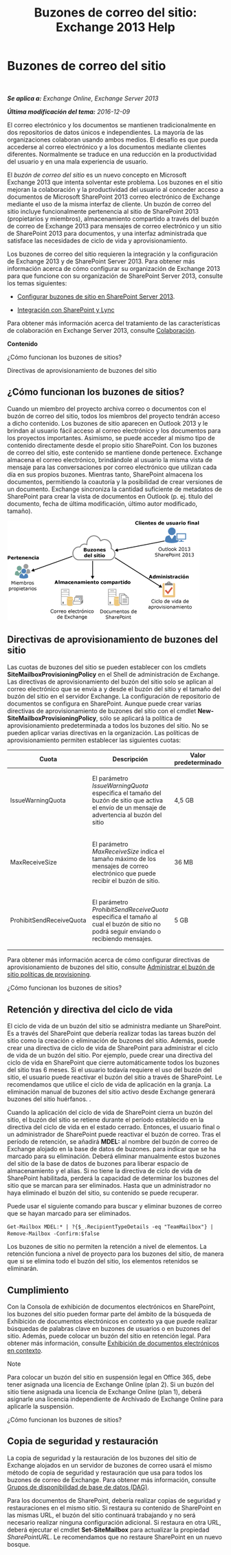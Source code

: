 ﻿---
title: 'Buzones de correo del sitio: Exchange 2013 Help'
TOCTitle: Buzones de correo del sitio
ms:assetid: 2c4393f4-d274-4e6c-bd09-9577e68c5a33
ms:mtpsurl: https://technet.microsoft.com/es-es/library/JJ150499(v=EXCHG.150)
ms:contentKeyID: 48267933
ms.date: 04/23/2018
mtps_version: v=EXCHG.150
ms.translationtype: HT
---

# Buzones de correo del sitio

 

_**Se aplica a:** Exchange Online, Exchange Server 2013_

_**Última modificación del tema:** 2016-12-09_

El correo electrónico y los documentos se mantienen tradicionalmente en dos repositorios de datos únicos e independientes. La mayoría de las organizaciones colaboran usando ambos medios. El desafío es que pueda accederse al correo electrónico y a los documentos mediante clientes diferentes. Normalmente se traduce en una reducción en la productividad del usuario y en una mala experiencia de usuario.

El *buzón de correo del sitio* es un nuevo concepto en Microsoft Exchange 2013 que intenta solventar este problema. Los buzones en el sitio mejoran la colaboración y la productividad del usuario al conceder acceso a documentos de Microsoft SharePoint 2013 correo electrónico de Exchange mediante el uso de la misma interfaz de cliente. Un buzón de correo del sitio incluye funcionalmente pertenencia al sitio de SharePoint 2013 (propietarios y miembros), almacenamiento compartido a través del buzón de correo de Exchange 2013 para mensajes de correo electrónico y un sitio de SharePoint 2013 para documentos, y una interfaz administrada que satisface las necesidades de ciclo de vida y aprovisionamiento.

Los buzones de correo del sitio requieren la integración y la configuración de Exchange 2013 y de SharePoint Server 2013. Para obtener más información acerca de cómo configurar su organización de Exchange 2013 para que funcione con su organización de SharePoint Server 2013, consulte los temas siguientes:

  - [Configurar buzones de sitio en SharePoint Server 2013](https://go.microsoft.com/fwlink/p/?linkid=258264).

  - [Integración con SharePoint y Lync](integration-with-sharepoint-and-lync-exchange-2013-help.md)

Para obtener más información acerca del tratamiento de las características de colaboración en Exchange Server 2013, consulte [Colaboración](collaboration-exchange-2013-help.md).

**Contenido**

¿Cómo funcionan los buzones de sitios?

Directivas de aprovisionamiento de buzones del sitio

## ¿Cómo funcionan los buzones de sitios?

Cuando un miembro del proyecto archiva correo o documentos con el buzón de correo del sitio, todos los miembros del proyecto tendrán acceso a dicho contenido. Los buzones de sitio aparecen en Outlook 2013 y le brindan al usuario fácil acceso al correo electrónico y los documentos para los proyectos importantes. Asimismo, se puede acceder al mismo tipo de contenido directamente desde el propio sitio SharePoint. Con los buzones de correo del sitio, este contenido se mantiene donde pertenece. Exchange almacena el correo electrónico, brindándole al usuario la misma vista de mensaje para las conversaciones por correo electrónico que utilizan cada día en sus propios buzones. Mientras tanto, SharePoint almacena los documentos, permitiendo la coautoría y la posibilidad de crear versiones de un documento. Exchange sincroniza la cantidad suficiente de metadatos de SharePoint para crear la vista de documentos en Outlook (p. ej. título del documento, fecha de última modificación, último autor modificado, tamaño).

![Diagrama de uso y almacenamiento de buzones de sitio](images/JJ150499.b98be571-d2e0-4ebd-9fe2-440a14e91e35(EXCHG.150).gif "Diagrama de uso y almacenamiento de buzones de sitio")

## Directivas de aprovisionamiento de buzones del sitio

Las cuotas de buzones del sitio se pueden establecer con los cmdlets **SiteMailboxProvisioningPolicy** en el Shell de administración de Exchange. Las directivas de aprovisionamiento del buzón del sitio solo se aplican al correo electrónico que se envía a y desde el buzón del sitio y el tamaño del buzón del sitio en el servidor Exchange. La configuración de repositorio de documentos se configura en SharePoint. Aunque puede crear varias directivas de aprovisionamiento de buzones del sitio con el cmdlet **New-SiteMailboxProvisioningPolicy**, sólo se aplicará la política de aprovisionamiento predeterminada a todos los buzones del sitio. No se pueden aplicar varias directivas en la organización. Las políticas de aprovisionamiento permiten establecer las siguientes cuotas:


<table>
<colgroup>
<col style="width: 33%" />
<col style="width: 33%" />
<col style="width: 33%" />
</colgroup>
<thead>
<tr class="header">
<th>Cuota</th>
<th>Descripción</th>
<th>Valor predeterminado</th>
</tr>
</thead>
<tbody>
<tr class="odd">
<td><p>IssueWarningQuota</p></td>
<td><p>El parámetro <em>IssueWarningQuota</em> especifica el tamaño del buzón de sitio que activa el envío de un mensaje de advertencia al buzón del sitio</p></td>
<td><p>4,5 GB</p></td>
</tr>
<tr class="even">
<td><p>MaxReceiveSize</p></td>
<td><p>El parámetro <em>MaxReceiveSize</em> indica el tamaño máximo de los mensajes de correo electrónico que puede recibir el buzón de sitio.</p></td>
<td><p>36 MB</p></td>
</tr>
<tr class="odd">
<td><p>ProhibitSendReceiveQuota</p></td>
<td><p>El parámetro <em>ProhibitSendReceiveQuota</em> especifica el tamaño al cual el buzón de sitio no podrá seguir enviando o recibiendo mensajes.</p></td>
<td><p>5 GB</p></td>
</tr>
</tbody>
</table>


Para obtener más información acerca de cómo configurar directivas de aprovisionamiento de buzones del sitio, consulte [Administrar el buzón de sitio políticas de provisioning](manage-site-mailbox-provisioning-policies-exchange-2013-help.md).

¿Cómo funcionan los buzones de sitios?

## Retención y directiva del ciclo de vida

El ciclo de vida de un buzón del sitio se administra mediante un SharePoint. Es a través del SharePoint que debería realizar todas las tareas buzón del sitio como la creación o eliminación de buzones del sitio. Además, puede crear una directiva de ciclo de vida de SharePoint para administrar el ciclo de vida de un buzón del sitio. Por ejemplo, puede crear una directiva del ciclo de vida en SharePoint que cierre automáticamente todos los buzones del sitio tras 6 meses. Si el usuario todavía requiere el uso del buzón del sitio, el usuario puede reactivar el buzón del sitio a través de SharePoint. Le recomendamos que utilice el ciclo de vida de aplicación en la granja. La eliminación manual de buzones del sitio activo desde Exchange generará buzones del sitio huérfanos. .

Cuando la aplicación del ciclo de vida de SharePoint cierra un buzón del sitio, el buzón del sitio se retiene durante el período establecido en la directiva del ciclo de vida en el estado cerrado. Entonces, el usuario final o un administrador de SharePoint puede reactivar el buzón de correo. Tras el período de retención, se añadirá **MDEL:**  al nombre del buzón de correo de Exchange alojado en la base de datos de buzones. para indicar que se ha marcado para su eliminación. Deberá eliminar manualmente estos buzones del sitio de la base de datos de buzones para liberar espacio de almacenamiento y el alias. Si no tiene la directiva de ciclo de vida de SharePoint habilitada, perderá la capacidad de determinar los buzones del sitio que se marcan para ser eliminados. Hasta que un administrador no haya eliminado el buzón del sitio, su contenido se puede recuperar.

Puede usar el siguiente comando para buscar y eliminar buzones de correo que se hayan marcado para ser eliminados.

    Get-Mailbox MDEL:* | ?{$_.RecipientTypeDetails -eq "TeamMailbox"} | Remove-Mailbox -Confirm:$false

Los buzones de sitio no permiten la retención a nivel de elementos. La retención funciona a nivel de proyecto para los buzones del sitio, de manera que si se elimina todo el buzón del sitio, los elementos retenidos se eliminarán.

## Cumplimiento

Con la Consola de exhibición de documentos electrónicos en SharePoint, los buzones del sitio pueden formar parte del ámbito de la búsqueda de Exhibición de documentos electrónicos en contexto ya que puede realizar búsquedas de palabras clave en buzones de usuarios o en buzones del sitio. Además, puede colocar un buzón del sitio en retención legal. Para obtener más información, consulte [Exhibición de documentos electrónicos en contexto](https://docs.microsoft.com/es-es/exchange/security-and-compliance/data-loss-prevention/integrate-sensitive-information-rules).


> [!NOTE]
> Para colocar un buzón del sitio en suspensión legal en Office 365, debe tener asignada una licencia de Exchange Online (plan 2). Si un buzón del sitio tiene asignada una licencia de Exchange Online (plan 1), deberá asignarle una licencia independiente de Archivado de Exchange Online para aplicarle la suspensión.



¿Cómo funcionan los buzones de sitios?

## Copia de seguridad y restauración

La copia de seguridad y la restauración de los buzones del sitio de Exchange alojados en un servidor de buzones de correo usará el mismo método de copia de seguridad y restauración que usa para todos los buzones de correo de Exchange. Para obtener más información, consulte [Grupos de disponibilidad de base de datos (DAG)](database-availability-groups-dags-exchange-2013-help.md).

Para los documentos de SharePoint, debería realizar copias de seguridad y restauraciones en el mismo sitio. Si restaura su contenido de SharePoint en las mismas URL, el buzón del sitio continuará trabajando y no será necesario realizar ninguna configuración adicional. Si restaura en otra URL, deberá ejecutar el cmdlet **Set-SiteMailbox** para actualizar la propiedad *SharePointURL*. Le recomendamos que no restaure SharePoint en un nuevo bosque.

